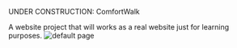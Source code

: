 UNDER CONSTRUCTION: ComfortWalk

A website project that will works as a real website just for learning purposes.
![default page](https://user-images.githubusercontent.com/61841721/230423077-930b76dc-8d4f-4e2a-88cd-8307704e5baf.jpg)
